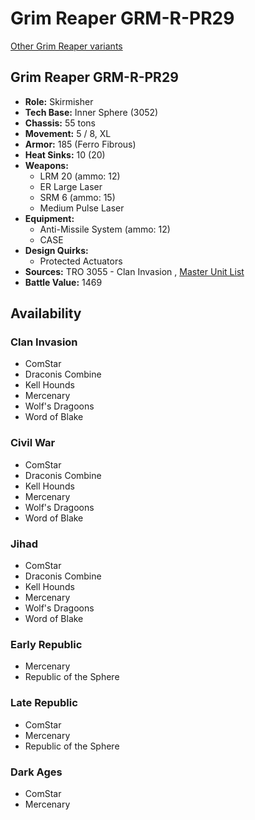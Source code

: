 # Grim Reaper GRM-R-PR29 

[Other Grim Reaper variants](../grim_reaper.md) 

## Grim Reaper GRM-R-PR29 

- **Role:** Skirmisher 
- **Tech Base:** Inner Sphere (3052) 
- **Chassis:** 55 tons 
- **Movement:** 5 / 8, XL 
- **Armor:** 185 (Ferro Fibrous) 
- **Heat Sinks:** 10 (20) 
- **Weapons:** 
  - LRM 20 (ammo: 12) 
  - ER Large Laser 
  - SRM 6 (ammo: 15) 
  - Medium Pulse Laser 
- **Equipment:** 
  - Anti-Missile System (ammo: 12) 
  - CASE 
- **Design Quirks:** 
  - Protected Actuators 
- **Sources:** TRO 3055 - Clan Invasion , [Master Unit List](http://masterunitlist.info/Unit/Details/1328/grim-reaper-grm-r-pr29) 
- **Battle Value:** 1469 

## Availability 

### Clan Invasion 

- ComStar 
- Draconis Combine 
- Kell Hounds 
- Mercenary 
- Wolf's Dragoons 
- Word of Blake 

### Civil War 

- ComStar 
- Draconis Combine 
- Kell Hounds 
- Mercenary 
- Wolf's Dragoons 
- Word of Blake 

### Jihad 

- ComStar 
- Draconis Combine 
- Kell Hounds 
- Mercenary 
- Wolf's Dragoons 
- Word of Blake 

### Early Republic 

- Mercenary 
- Republic of the Sphere 

### Late Republic 

- ComStar 
- Mercenary 
- Republic of the Sphere 

### Dark Ages 

- ComStar 
- Mercenary 

